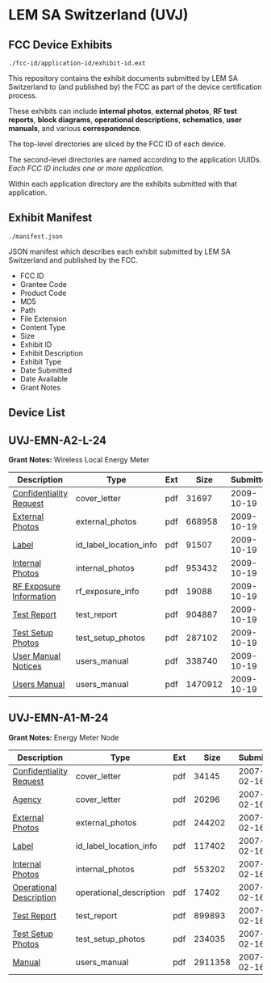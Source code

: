 # LEM SA Switzerland (UVJ)
## FCC Device Exhibits

```
./fcc-id/application-id/exhibit-id.ext
```

This repository contains the exhibit documents submitted by LEM SA Switzerland to (and published by) the FCC as part of the device certification process.

These exhibits can include **internal photos**, **external photos**, **RF test reports**, **block diagrams**, **operational descriptions**, **schematics**, **user manuals**, and various **correspondence**.

The top-level directories are sliced by the FCC ID of each device.

The second-level directories are named according to the application UUIDs. *Each FCC ID includes one or more application.*

Within each application directory are the exhibits submitted with that application. 

## Exhibit Manifest

```
./manifest.json
```

JSON manifest which describes each exhibit submitted by LEM SA Switzerland and published by the FCC.

- FCC ID
- Grantee Code
- Product Code
- MD5
- Path
- File Extension
- Content Type
- Size
- Exhibit ID
- Exhibit Description
- Exhibit Type
- Date Submitted
- Date Available
- Grant Notes

## Device List
## UVJ-EMN-A2-L-24
**Grant Notes:** Wireless Local Energy Meter

| Description | Type | Ext | Size | Submitted | Available |
| ----------- | ---- | --- | ---- | --------- | --------- |
| [Confidentiality Request](UVJ-EMN-A2-L-24/eb5e7d12f596c0fd4ef8446e692415d3/1185641.pdf) | cover_letter | pdf | 31697 | 2009-10-19 | 2009-10-19 |
| [External Photos](UVJ-EMN-A2-L-24/eb5e7d12f596c0fd4ef8446e692415d3/1185631.pdf) | external_photos | pdf | 668958 | 2009-10-19 | 2009-10-19 |
| [Label](UVJ-EMN-A2-L-24/eb5e7d12f596c0fd4ef8446e692415d3/1185632.pdf) | id_label_location_info | pdf | 91507 | 2009-10-19 | 2009-10-19 |
| [Internal Photos](UVJ-EMN-A2-L-24/eb5e7d12f596c0fd4ef8446e692415d3/1185633.pdf) | internal_photos | pdf | 953432 | 2009-10-19 | 2009-10-19 |
| [RF Exposure Information](UVJ-EMN-A2-L-24/eb5e7d12f596c0fd4ef8446e692415d3/1185640.pdf) | rf_exposure_info | pdf | 19088 | 2009-10-19 | 2009-10-19 |
| [Test Report](UVJ-EMN-A2-L-24/eb5e7d12f596c0fd4ef8446e692415d3/1185636.pdf) | test_report | pdf | 904887 | 2009-10-19 | 2009-10-19 |
| [Test Setup Photos](UVJ-EMN-A2-L-24/eb5e7d12f596c0fd4ef8446e692415d3/1185637.pdf) | test_setup_photos | pdf | 287102 | 2009-10-19 | 2009-10-19 |
| [User Manual Notices](UVJ-EMN-A2-L-24/eb5e7d12f596c0fd4ef8446e692415d3/1185638.pdf) | users_manual | pdf | 338740 | 2009-10-19 | 2009-10-19 |
| [Users Manual](UVJ-EMN-A2-L-24/eb5e7d12f596c0fd4ef8446e692415d3/1185639.pdf) | users_manual | pdf | 1470912 | 2009-10-19 | 2009-10-19 |
## UVJ-EMN-A1-M-24
**Grant Notes:** Energy Meter Node

| Description | Type | Ext | Size | Submitted | Available |
| ----------- | ---- | --- | ---- | --------- | --------- |
| [Confidentiality Request](UVJ-EMN-A1-M-24/1a66025200e90e95d51d71c0554bfae6/760283.pdf) | cover_letter | pdf | 34145 | 2007-02-16 | 2007-02-16 |
| [Agency](UVJ-EMN-A1-M-24/1a66025200e90e95d51d71c0554bfae6/760284.pdf) | cover_letter | pdf | 20296 | 2007-02-16 | 2007-02-16 |
| [External Photos](UVJ-EMN-A1-M-24/1a66025200e90e95d51d71c0554bfae6/760274.pdf) | external_photos | pdf | 244202 | 2007-02-16 | 2007-02-16 |
| [Label](UVJ-EMN-A1-M-24/1a66025200e90e95d51d71c0554bfae6/760275.pdf) | id_label_location_info | pdf | 117402 | 2007-02-16 | 2007-02-16 |
| [Internal Photos](UVJ-EMN-A1-M-24/1a66025200e90e95d51d71c0554bfae6/760276.pdf) | internal_photos | pdf | 553202 | 2007-02-16 | 2007-02-16 |
| [Operational Description](UVJ-EMN-A1-M-24/1a66025200e90e95d51d71c0554bfae6/760277.pdf) | operational_description | pdf | 17402 | 2007-02-16 | 2007-02-16 |
| [Test Report](UVJ-EMN-A1-M-24/1a66025200e90e95d51d71c0554bfae6/760280.pdf) | test_report | pdf | 899893 | 2007-02-16 | 2007-02-16 |
| [Test Setup Photos](UVJ-EMN-A1-M-24/1a66025200e90e95d51d71c0554bfae6/760281.pdf) | test_setup_photos | pdf | 234035 | 2007-02-16 | 2007-02-16 |
| [Manual](UVJ-EMN-A1-M-24/1a66025200e90e95d51d71c0554bfae6/760282.pdf) | users_manual | pdf | 2911358 | 2007-02-16 | 2007-02-16 |
